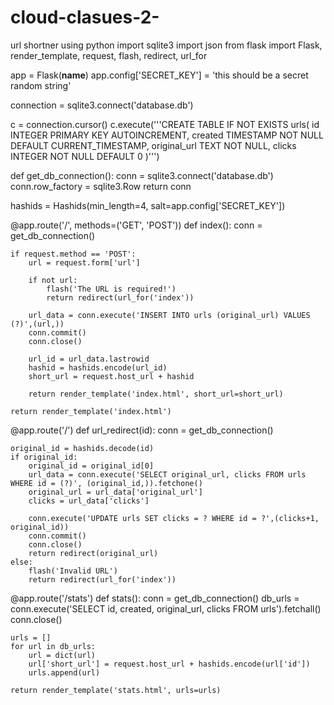 # cloud-clasues-2-
url shortner using python 
import sqlite3
import json
from flask import Flask, render_template, request, flash, redirect, url_for

app = Flask(__name__)
app.config['SECRET_KEY'] = 'this should be a secret random string'


connection = sqlite3.connect('database.db')

c = connection.cursor()
c.execute('''CREATE TABLE IF NOT EXISTS urls(
            id INTEGER PRIMARY KEY AUTOINCREMENT,
            created TIMESTAMP NOT NULL DEFAULT CURRENT_TIMESTAMP,
            original_url TEXT NOT NULL,
            clicks INTEGER NOT NULL DEFAULT 0
        )''')

def get_db_connection():
    conn = sqlite3.connect('database.db')
    conn.row_factory = sqlite3.Row
    return conn


hashids = Hashids(min_length=4, salt=app.config['SECRET_KEY'])


@app.route('/', methods=('GET', 'POST'))
def index():
    conn = get_db_connection()

    if request.method == 'POST':
        url = request.form['url']

        if not url:
            flash('The URL is required!')
            return redirect(url_for('index'))

        url_data = conn.execute('INSERT INTO urls (original_url) VALUES (?)',(url,))
        conn.commit()
        conn.close()

        url_id = url_data.lastrowid
        hashid = hashids.encode(url_id)
        short_url = request.host_url + hashid

        return render_template('index.html', short_url=short_url)

    return render_template('index.html')



@app.route('/<id>')
def url_redirect(id):
    conn = get_db_connection()

    original_id = hashids.decode(id)
    if original_id:
        original_id = original_id[0]
        url_data = conn.execute('SELECT original_url, clicks FROM urls WHERE id = (?)', (original_id,)).fetchone()
        original_url = url_data['original_url']
        clicks = url_data['clicks']

        conn.execute('UPDATE urls SET clicks = ? WHERE id = ?',(clicks+1, original_id))
        conn.commit()
        conn.close()
        return redirect(original_url)
    else:
        flash('Invalid URL')
        return redirect(url_for('index'))



@app.route('/stats')
def stats():
    conn = get_db_connection()
    db_urls = conn.execute('SELECT id, created, original_url, clicks FROM urls').fetchall()
    conn.close()

    urls = []
    for url in db_urls:
        url = dict(url)
        url['short_url'] = request.host_url + hashids.encode(url['id'])
        urls.append(url)

    return render_template('stats.html', urls=urls)
